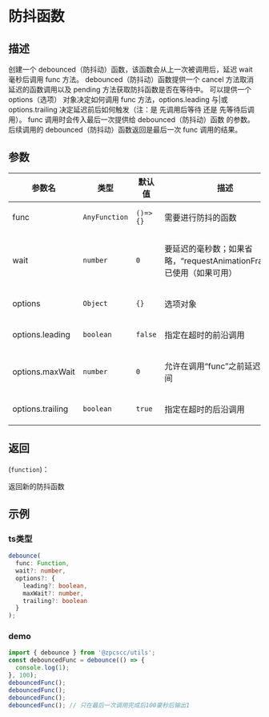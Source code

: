 # 防抖函数

## 描述

<p>创建一个 debounced（防抖动）函数，该函数会从上一次被调用后，延迟 wait 毫秒后调用 func 方法。 debounced（防抖动）函数提供一个 cancel 方法取消延迟的函数调用以及 pending 方法获取防抖函数是否在等待中。 可以提供一个 options（选项） 对象决定如何调用 func 方法，options.leading 与|或 options.trailing 决定延迟前后如何触发（注：是 先调用后等待 还是 先等待后调用）。 func 调用时会传入最后一次提供给 debounced（防抖动）函数 的参数。 后续调用的 debounced（防抖动）函数返回是最后一次 func 调用的结果。</p>

## 参数

| 参数名           | 类型                     | 默认值                      | 描述                                                                         |
| ---------------- | ------------------------ | --------------------------- | ---------------------------------------------------------------------------- |
| func             | <code>AnyFunction</code> | <code>()&#x3D;&gt;{}</code> | <p>需要进行防抖的函数</p>                                                    |
| wait             | <code>number</code>      | <code>0</code>              | <p>要延迟的毫秒数；如果省略，“requestAnimationFrame”为已使用（如果可用）</p> |
| options          | <code>Object</code>      | <code>{}</code>             | <p>选项对象</p>                                                              |
| options.leading  | <code>boolean</code>     | <code>false</code>          | <p>指定在超时的前沿调用</p>                                                  |
| options.maxWait  | <code>number</code>      | <code>0</code>              | <p>允许在调用“func”之前延迟最长时间</p>                                      |
| options.trailing | <code>boolean</code>     | <code>true</code>           | <p>指定在超时的后沿调用</p>                                                  |

## 返回

(<code>function</code>)：<p>返回新的防抖函数</p>

## 示例

### ts类型

```typescript
debounce(
  func: Function,
  wait?: number,
  options?: {
    leading?: boolean,
    maxWait?: number,
    trailing?: boolean
  }
);
```

### demo

```typescript
import { debounce } from '@zpcscc/utils';
const debouncedFunc = debounce(() => {
  console.log(1);
}, 100);
debouncedFunc();
debouncedFunc();
debouncedFunc();
debouncedFunc(); // 只在最后一次调用完成后100豪秒后输出1
```
